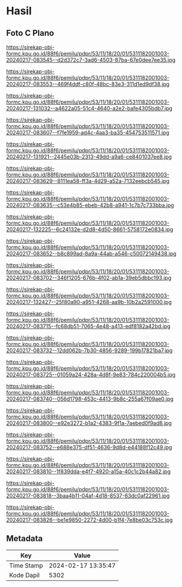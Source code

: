 # Hasil

## Foto C Plano

https://sirekap-obj-formc.kpu.go.id/88f6/pemilu/pdpr/53/11/18/20/01/5311182001003-20240217-083545--d2d372c7-3ad6-4503-87ba-67e0dee7ee35.jpg

https://sirekap-obj-formc.kpu.go.id/88f6/pemilu/pdpr/53/11/18/20/01/5311182001003-20240217-083553--469f4ddf-c80f-48bc-83e3-311d1ed9df38.jpg

https://sirekap-obj-formc.kpu.go.id/88f6/pemilu/pdpr/53/11/18/20/01/5311182001003-20240217-131032--a4622a05-51c4-4640-a2e2-bafe4305bdb7.jpg

https://sirekap-obj-formc.kpu.go.id/88f6/pemilu/pdpr/53/11/18/20/01/5311182001003-20240217-083607--f7fe1959-ad4c-4aa3-ba35-454753511571.jpg

https://sirekap-obj-formc.kpu.go.id/88f6/pemilu/pdpr/53/11/18/20/01/5311182001003-20240217-131921--2445e03b-2313-49dd-a9a6-ce8401037ee8.jpg

https://sirekap-obj-formc.kpu.go.id/88f6/pemilu/pdpr/53/11/18/20/01/5311182001003-20240217-083629--8111ea58-ff3a-4d29-a52a-7132eebcb545.jpg

https://sirekap-obj-formc.kpu.go.id/88f6/pemilu/pdpr/53/11/18/20/01/5311182001003-20240217-083635--c53e4b85-ebeb-42b8-a941-1c7b7c733bba.jpg

https://sirekap-obj-formc.kpu.go.id/88f6/pemilu/pdpr/53/11/18/20/01/5311182001003-20240217-132225--6c24132e-d2d8-4d50-8661-5758172e0834.jpg

https://sirekap-obj-formc.kpu.go.id/88f6/pemilu/pdpr/53/11/18/20/01/5311182001003-20240217-083652--b8c899ad-8a9a-44ab-a546-c50072149438.jpg

https://sirekap-obj-formc.kpu.go.id/88f6/pemilu/pdpr/53/11/18/20/01/5311182001003-20240217-083702--346f1205-676b-4f02-ab1a-39eb5dbbc193.jpg

https://sirekap-obj-formc.kpu.go.id/88f6/pemilu/pdpr/53/11/18/20/01/5311182001003-20240217-132427--25f80a90-a951-4268-aa9b-10b2a2591000.jpg

https://sirekap-obj-formc.kpu.go.id/88f6/pemilu/pdpr/53/11/18/20/01/5311182001003-20240217-083715--fc68db51-7065-4e48-a413-edf8182a42bd.jpg

https://sirekap-obj-formc.kpu.go.id/88f6/pemilu/pdpr/53/11/18/20/01/5311182001003-20240217-083732--12dd062b-7b30-4856-9289-199b17821ba7.jpg

https://sirekap-obj-formc.kpu.go.id/88f6/pemilu/pdpr/53/11/18/20/01/5311182001003-20240217-083725--01059a24-428a-4d8f-9e83-784c220004b5.jpg

https://sirekap-obj-formc.kpu.go.id/88f6/pemilu/pdpr/53/11/18/20/01/5311182001003-20240217-083740--056d1798-453c-4413-9b8c-255a67f09ae0.jpg

https://sirekap-obj-formc.kpu.go.id/88f6/pemilu/pdpr/53/11/18/20/01/5311182001003-20240217-083800--e92e3272-b1a2-4383-9f1a-7aebed0f9ad8.jpg

https://sirekap-obj-formc.kpu.go.id/88f6/pemilu/pdpr/53/11/18/20/01/5311182001003-20240217-083752--e688e375-df51-4636-9d8d-e44188f12c49.jpg

https://sirekap-obj-formc.kpu.go.id/88f6/pemilu/pdpr/53/11/18/20/01/5311182001003-20240217-083810--1f839dda-e4f7-4920-a15a-40c1c2b44a82.jpg

https://sirekap-obj-formc.kpu.go.id/88f6/pemilu/pdpr/53/11/18/20/01/5311182001003-20240217-083818--3baa4b11-04af-4d18-8537-63dc0af22961.jpg

https://sirekap-obj-formc.kpu.go.id/88f6/pemilu/pdpr/53/11/18/20/01/5311182001003-20240217-083826--be1e9850-2272-4d00-b1f4-7e8be03c753c.jpg


## Metadata

| Key        | Value               |
| ---------- | ------------------- |
| Time Stamp | 2024-02-17 13:35:47 |
| Kode Dapil | 5302                |



